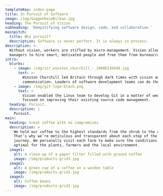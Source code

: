 ```yaml
---
templateKey: index-page
title: In Pursuit of Software
image: /img/GuggenheimBilbao.jpg
heading: The Pursuit of Vision
subheading: 'Demystifying software design, code, and collaboration.'
mainpitch:
  title: Why pursuit?
  description: Software is never perfect. It is always in process.
description: >-
  Without vision, workers are stifled by micro-management. Vision allows
  managers to hire smart, motivated people and free them from bureaucracy.
intro:
  blurbs:
    - image: /img/sir_winston_churchill_-_19086236948.jpg
      text: >-
        Winston Churchill led Britain through dark times with vision and clear
        communication. Leaders of software development teams can do the same.
    - image: /img/git-logo-black.png
      text: >
        Vision enabled the Linux team to develop Git in a matter of weeks. They
        focused on improving their existing source code management.
  heading: Pursuit.
  description: |
    Pursuit.
main:
  heading: Great coffee with no compromises
  description: >
    We hold our coffee to the highest standards from the shrub to the cup.
    That’s why we’re meticulous and transparent about each step of the coffee’s
    journey. We personally visit each farm to make sure the conditions are
    optimal for the plants, farmers and the local environment.
  image1:
    alt: A close-up of a paper filter filled with ground coffee
    image: /img/products-grid3.jpg
  image2:
    alt: A green cup of a coffee on a wooden table
    image: /img/products-grid2.jpg
  image3:
    alt: Coffee beans
    image: /img/products-grid1.jpg
---
```


